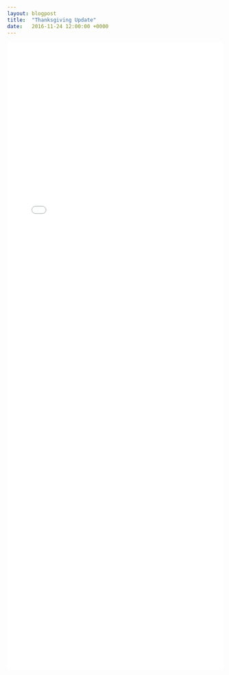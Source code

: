 ```yaml
---
layout: blogpost
title:  "Thanksgiving Update"
date:   2016-11-24 12:00:00 +0000
---
```


<iframe src="../arlandw2/blog/arland-thanksgiving-update.html" width="100%" height="1460px" style="border:0;" title="Arland Thanksgiving Update">

Arland Thanksgiving Update